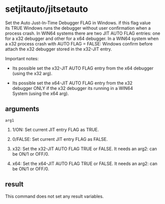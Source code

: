 # setjitauto/jitsetauto

Set the Auto Just-In-Time Debugger FLAG in Windows. if this flag value its TRUE Windows runs the debugger without user confirmation when a process crash. In WIN64 systems there are two JIT AUTO FLAG entries: one for a x32 debugger and other for a x64 debugger. In a WIN64 system when a x32 process crash with AUTO FLAG = FALSE: Windows confirm before attach the x32 debugger stored in the x32-JIT entry.

Important notes:

- Its possible set the x32-JIT AUTO FLAG entry from the x64 debugger (using the x32 arg).

- Its possible set the x64-JIT AUTO FLAG entry from the x32 debugger ONLY if the x32 debugger its running in a WIN64 System (using the x64 arg).

## arguments

`arg1`
1. 1/ON: Set current JIT entry FLAG as TRUE.

2. 0/FALSE: Set current JIT entry FLAG as FALSE.

3. x32: Set the x32-JIT AUTO FLAG TRUE or FALSE. It needs an arg2: can be ON/1 or OFF/0.

4. x64: Set the x64-JIT AUTO FLAG TRUE or FALSE. It needs an arg2: can be ON/1 or OFF/0.

## result

This command does not set any result variables.
